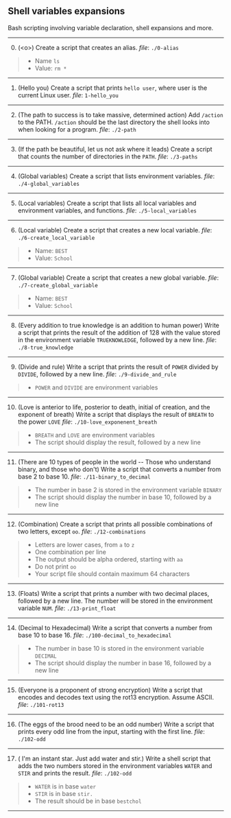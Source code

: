 ## Shell variables expansions

Bash scripting involving variable declaration, shell expansions and more.

---

0. (\<o>) Create a script that creates an alias.
   _file_: `./0-alias`

> - Name `ls`
> - Value: `rm *`

---

1. (Hello you) Create a script that prints `hello user`, where user is the current Linux user.
   _file_: `1-hello_you`

---

2. (The path to success is to take massive, determined action) Add `/action` to the PATH. `/action` should be the last directory the shell looks into when looking for a program.
   _file_: `./2-path`

---

3. (If the path be beautiful, let us not ask where it leads) Create a script that counts the number of directories in the `PATH`.
   _file_: `./3-paths`

---

4. (Global variables) Create a script that lists environment variables.
   _file_: `./4-global_variables`

---

5. (Local variables) Create a script that lists all local variables and environment variables, and functions.
   _file_: `./5-local_variables`

---

6. (Local variable) Create a script that creates a new local variable.
   _file_: `./6-create_local_variable`

> - Name: `BEST`
> - Value: `School`

---

7. (Global variable) Create a script that creates a new global variable.
   _file_: `./7-create_global_variable`

> - Name: `BEST`
> - Value: `School`

---

8. (Every addition to true knowledge is an addition to human power) Write a script that prints the result of the addition of 128 with the value stored in the environment variable `TRUEKNOWLEDGE`, followed by a new line.
   _file_: `./8-true_knowledge`

---

9. (Divide and rule) Write a script that prints the result of `POWER` divided by `DIVIDE`, followed by a new line.
   _file_: `./9-divide_and_rule`

> - `POWER` and `DIVIDE` are environment variables

---

10. (Love is anterior to life, posterior to death, initial of creation, and the exponent of breath) Write a script that displays the result of `BREATH` to the power `LOVE`
    _file_: `./10-love_exponenent_breath`

> - `BREATH` and `LOVE` are environment variables
> - The script should display the result, followed by a new line

---

11. (There are 10 types of people in the world -- Those who understand binary, and those who don't) Write a script that converts a number from base 2 to base 10.
    _file_: `./11-binary_to_decimal`

> - The number in base 2 is stored in the environment variable `BINARY`
> - The script should display the number in base 10, followed by a new line

---

12. (Combination) Create a script that prints all possible combinations of two letters, except `oo`.
    _file_: `./12-combinations`

> - Letters are lower cases, from `a` to `z`
> - One combination per line
> - The output should be alpha ordered, starting with `aa`
> - Do not print `oo`
> - Your script file should contain maximum 64 characters

---

13. (Floats) Write a script that prints a number with two decimal places, followed by a new line. The number will be stored in the environment variable `NUM`.
    _file_: `./13-print_float`

---

14. (Decimal to Hexadecimal) Write a script that converts a number from base 10 to base 16.
    _file_: `./100-decimal_to_hexadecimal`

> - The number in base 10 is stored in the environment variable `DECIMAL`
> - The script should display the number in base 16, followed by a new line

---

15. (Everyone is a proponent of strong encryption) Write a script that encodes and decodes text using the rot13 encryption. Assume ASCII.
    _file_: `./101-rot13`

---

16. (The eggs of the brood need to be an odd number) Write a script that prints every odd line from the input, starting with the first line.
    _file_: `./102-odd`

---

17. ( I'm an instant star. Just add water and stir.) Write a shell script that adds the two numbers stored in the environment variables `WATER` and `STIR` and prints the result.
    _file_: `./102-odd`

> - `WATER` is in base `water`
> - `STIR` is in base `stir.`
> - The result should be in base `bestchol`

---
